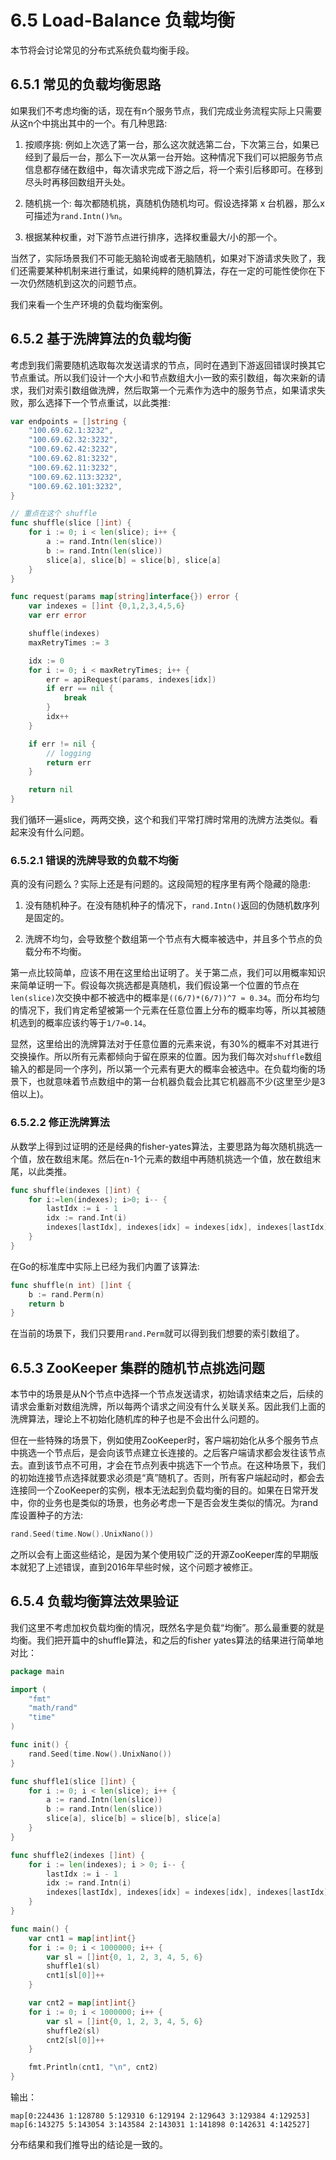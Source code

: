 # 6.5 Load-Balance 负载均衡

本节将会讨论常见的分布式系统负载均衡手段。

## 6.5.1 常见的负载均衡思路

如果我们不考虑均衡的话，现在有n个服务节点，我们完成业务流程实际上只需要从这n个中挑出其中的一个。有几种思路:

1. 按顺序挑: 例如上次选了第一台，那么这次就选第二台，下次第三台，如果已经到了最后一台，那么下一次从第一台开始。这种情况下我们可以把服务节点信息都存储在数组中，每次请求完成下游之后，将一个索引后移即可。在移到尽头时再移回数组开头处。

2. 随机挑一个: 每次都随机挑，真随机伪随机均可。假设选择第 x 台机器，那么x可描述为`rand.Intn()%n`。

3. 根据某种权重，对下游节点进行排序，选择权重最大/小的那一个。

当然了，实际场景我们不可能无脑轮询或者无脑随机，如果对下游请求失败了，我们还需要某种机制来进行重试，如果纯粹的随机算法，存在一定的可能性使你在下一次仍然随机到这次的问题节点。

我们来看一个生产环境的负载均衡案例。

## 6.5.2 基于洗牌算法的负载均衡

考虑到我们需要随机选取每次发送请求的节点，同时在遇到下游返回错误时换其它节点重试。所以我们设计一个大小和节点数组大小一致的索引数组，每次来新的请求，我们对索引数组做洗牌，然后取第一个元素作为选中的服务节点，如果请求失败，那么选择下一个节点重试，以此类推:

```go
var endpoints = []string {
	"100.69.62.1:3232",
	"100.69.62.32:3232",
	"100.69.62.42:3232",
	"100.69.62.81:3232",
	"100.69.62.11:3232",
	"100.69.62.113:3232",
	"100.69.62.101:3232",
}

// 重点在这个 shuffle
func shuffle(slice []int) {
	for i := 0; i < len(slice); i++ {
		a := rand.Intn(len(slice))
		b := rand.Intn(len(slice))
		slice[a], slice[b] = slice[b], slice[a]
	}
}

func request(params map[string]interface{}) error {
	var indexes = []int {0,1,2,3,4,5,6}
	var err error

	shuffle(indexes)
	maxRetryTimes := 3

	idx := 0
	for i := 0; i < maxRetryTimes; i++ {
		err = apiRequest(params, indexes[idx])
		if err == nil {
			break
		}
		idx++
	}

	if err != nil {
		// logging
		return err
	}

	return nil
}
```

我们循环一遍slice，两两交换，这个和我们平常打牌时常用的洗牌方法类似。看起来没有什么问题。

### 6.5.2.1 错误的洗牌导致的负载不均衡

真的没有问题么？实际上还是有问题的。这段简短的程序里有两个隐藏的隐患:

1. 没有随机种子。在没有随机种子的情况下，`rand.Intn()`返回的伪随机数序列是固定的。

2. 洗牌不均匀，会导致整个数组第一个节点有大概率被选中，并且多个节点的负载分布不均衡。

第一点比较简单，应该不用在这里给出证明了。关于第二点，我们可以用概率知识来简单证明一下。假设每次挑选都是真随机，我们假设第一个位置的节点在`len(slice)`次交换中都不被选中的概率是`((6/7)*(6/7))^7 ≈ 0.34`。而分布均匀的情况下，我们肯定希望被第一个元素在任意位置上分布的概率均等，所以其被随机选到的概率应该约等于`1/7≈0.14`。

显然，这里给出的洗牌算法对于任意位置的元素来说，有30%的概率不对其进行交换操作。所以所有元素都倾向于留在原来的位置。因为我们每次对`shuffle`数组输入的都是同一个序列，所以第一个元素有更大的概率会被选中。在负载均衡的场景下，也就意味着节点数组中的第一台机器负载会比其它机器高不少(这里至少是3倍以上)。

### 6.5.2.2 修正洗牌算法

从数学上得到过证明的还是经典的fisher-yates算法，主要思路为每次随机挑选一个值，放在数组末尾。然后在n-1个元素的数组中再随机挑选一个值，放在数组末尾，以此类推。

```go
func shuffle(indexes []int) {
	for i:=len(indexes); i>0; i-- {
		lastIdx := i - 1
		idx := rand.Int(i)
		indexes[lastIdx], indexes[idx] = indexes[idx], indexes[lastIdx]
	}
}
```

在Go的标准库中实际上已经为我们内置了该算法:

```go
func shuffle(n int) []int {
	b := rand.Perm(n)
	return b
}
```

在当前的场景下，我们只要用`rand.Perm`就可以得到我们想要的索引数组了。

## 6.5.3 ZooKeeper 集群的随机节点挑选问题

本节中的场景是从N个节点中选择一个节点发送请求，初始请求结束之后，后续的请求会重新对数组洗牌，所以每两个请求之间没有什么关联关系。因此我们上面的洗牌算法，理论上不初始化随机库的种子也是不会出什么问题的。

但在一些特殊的场景下，例如使用ZooKeeper时，客户端初始化从多个服务节点中挑选一个节点后，是会向该节点建立长连接的。之后客户端请求都会发往该节点去。直到该节点不可用，才会在节点列表中挑选下一个节点。在这种场景下，我们的初始连接节点选择就要求必须是“真”随机了。否则，所有客户端起动时，都会去连接同一个ZooKeeper的实例，根本无法起到负载均衡的目的。如果在日常开发中，你的业务也是类似的场景，也务必考虑一下是否会发生类似的情况。为rand库设置种子的方法:

```go
rand.Seed(time.Now().UnixNano())
```

之所以会有上面这些结论，是因为某个使用较广泛的开源ZooKeeper库的早期版本就犯了上述错误，直到2016年早些时候，这个问题才被修正。

## 6.5.4 负载均衡算法效果验证

我们这里不考虑加权负载均衡的情况，既然名字是负载“均衡”。那么最重要的就是均衡。我们把开篇中的shuffle算法，和之后的fisher yates算法的结果进行简单地对比：

```go
package main

import (
	"fmt"
	"math/rand"
	"time"
)

func init() {
	rand.Seed(time.Now().UnixNano())
}

func shuffle1(slice []int) {
	for i := 0; i < len(slice); i++ {
		a := rand.Intn(len(slice))
		b := rand.Intn(len(slice))
		slice[a], slice[b] = slice[b], slice[a]
	}
}

func shuffle2(indexes []int) {
	for i := len(indexes); i > 0; i-- {
		lastIdx := i - 1
		idx := rand.Intn(i)
		indexes[lastIdx], indexes[idx] = indexes[idx], indexes[lastIdx]
	}
}

func main() {
	var cnt1 = map[int]int{}
	for i := 0; i < 1000000; i++ {
		var sl = []int{0, 1, 2, 3, 4, 5, 6}
		shuffle1(sl)
		cnt1[sl[0]]++
	}

	var cnt2 = map[int]int{}
	for i := 0; i < 1000000; i++ {
		var sl = []int{0, 1, 2, 3, 4, 5, 6}
		shuffle2(sl)
		cnt2[sl[0]]++
	}

	fmt.Println(cnt1, "\n", cnt2)
}
```

输出：

```shell
map[0:224436 1:128780 5:129310 6:129194 2:129643 3:129384 4:129253]
map[6:143275 5:143054 3:143584 2:143031 1:141898 0:142631 4:142527]
```

分布结果和我们推导出的结论是一致的。
